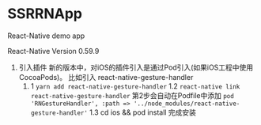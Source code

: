 # SSRRNApp
React-Native demo app

React-Native Version 0.59.9

1. 引入插件
    新的版本中，对iOS的插件引入是通过Pod引入(如果iOS工程中使用CocoaPods)。
    比如引入 react-native-gesture-handler
      1. 1 `yarn add react-native-gesture-handler`
      1.2 `react-native link react-native-gesture-handler`
      第2步会自动在Podfile中添加
      `pod 'RNGestureHandler', :path => '../node_modules/react-native-gesture-handler'`
      1.3 cd ios && pod install 完成安装
